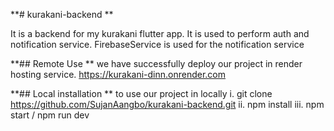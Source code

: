 **# kurakani-backend ** 

It is a backend for my kurakani flutter app. It is used to perform auth and notification service. FirebaseService is used for the notification service

**## Remote Use **
we have successfully deploy our project in render hosting service. 
https://kurakani-dinn.onrender.com


**## Local installation **
to use our project in locally
i. git clone https://github.com/SujanAangbo/kurakani-backend.git
ii. npm install
iii. npm start / npm run dev
